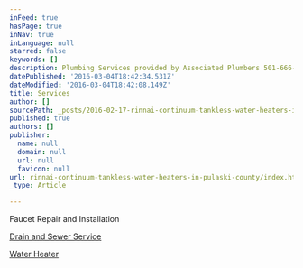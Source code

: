 ```yaml
---
inFeed: true
hasPage: true
inNav: true
inLanguage: null
starred: false
keywords: []
description: Plumbing Services provided by Associated Plumbers 501-666-9483 in  Little Rock North Little Rock Sherwood Maumelle Mabelvale
datePublished: '2016-03-04T18:42:34.531Z'
dateModified: '2016-03-04T18:42:08.149Z'
title: Services
author: []
sourcePath: _posts/2016-02-17-rinnai-continuum-tankless-water-heaters-in-pulaski-county.md
published: true
authors: []
publisher:
  name: null
  domain: null
  url: null
  favicon: null
url: rinnai-continuum-tankless-water-heaters-in-pulaski-county/index.html
_type: Article

---
```

Faucet Repair and Installation

[Drain and Sewer Service][0]

[Water Heater][0]

[0]: null